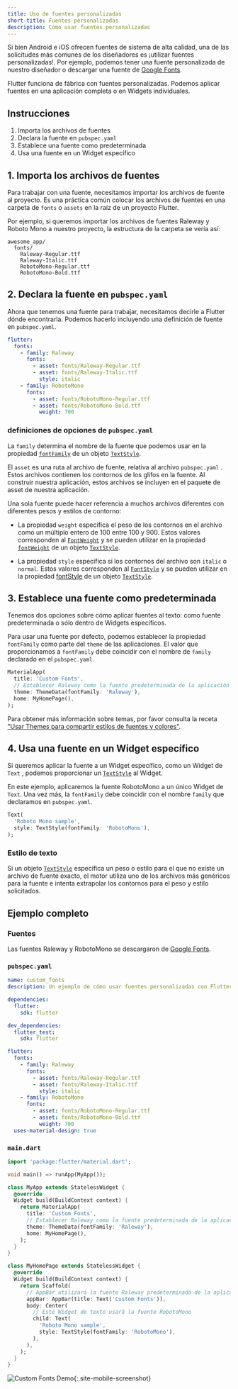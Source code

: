 ```yaml
---
title: Uso de fuentes personalizadas
short-title: Fuentes personalizadas
description: Cómo usar fuentes personalizadas
---
```


Si bien Android e iOS ofrecen fuentes de sistema de alta calidad, una de las solicitudes más comunes de los diseñadores es ¡utilizar fuentes personalizadas!. Por ejemplo, podemos tener una fuente personalizada de nuestro diseñador o descargar una fuente de 
[Google Fonts](https://fonts.google.com/).

Flutter funciona de fábrica con fuentes personalizadas. Podemos aplicar fuentes en una aplicación completa o en Widgets individuales. 

## Instrucciones

  1. Importa los archivos de fuentes
  2. Declara la fuente en `pubspec.yaml`
  3. Establece una fuente como predeterminada 
  4. Usa una fuente en un Widget específico
  
## 1. Importa los archivos de fuentes

Para trabajar con una fuente, necesitamos importar los archivos de fuente al proyecto. Es una práctica común colocar los archivos de fuentes en una carpeta de `fonts` o `assets` en la raíz de un proyecto Flutter. 

Por ejemplo, si queremos importar los archivos de fuentes Raleway y Roboto Mono a nuestro proyecto, la estructura de la carpeta se vería así:

```
awesome_app/
  fonts/
    Raleway-Regular.ttf
    Raleway-Italic.ttf
    RobotoMono-Regular.ttf
    RobotoMono-Bold.ttf
```

## 2. Declara la fuente en `pubspec.yaml`

Ahora que tenemos una fuente para trabajar, necesitamos decirle a Flutter dónde encontrarla. 
Podemos hacerlo incluyendo una definición de fuente en `pubspec.yaml`.

```yaml
flutter:
  fonts:
    - family: Raleway
      fonts:
        - asset: fonts/Raleway-Regular.ttf
        - asset: fonts/Raleway-Italic.ttf
          style: italic
    - family: RobotoMono
      fonts:
        - asset: fonts/RobotoMono-Regular.ttf
        - asset: fonts/RobotoMono-Bold.ttf
          weight: 700
```

### definiciones de opciones de `pubspec.yaml` 

La `family` determina el nombre de la fuente que podemos usar en la propiedad
[`fontFamily`](https://docs.flutter.io/flutter/painting/TextStyle/fontFamily.html)
de un objeto [`TextStyle`](https://docs.flutter.io/flutter/painting/TextStyle-class.html).

El `asset` es una ruta al archivo de fuente, relativa al archivo `pubspec.yaml` .
Estos archivos contienen los contornos de los glifos en la fuente. Al construir nuestra aplicación, estos archivos se incluyen en el paquete de asset de nuestra aplicación.

Una sola fuente puede hacer referencia a muchos archivos diferentes con diferentes pesos y estilos de contorno:

  * La propiedad `weight` especifica el peso de los contornos en el archivo como un múltiplo entero de 100 entre 100 y 900. Estos valores corresponden al 
    [`FontWeight`](https://docs.flutter.io/flutter/dart-ui/FontWeight-class.html)
    y se pueden utilizar en la propiedad  [`fontWeight`](https://docs.flutter.io/flutter/painting/TextStyle/fontWeight.html)
    de un objeto [`TextStyle`](https://docs.flutter.io/flutter/painting/TextStyle-class.html).

  * La propiedad `style` especifica si los contornos del archivo son `italic` o `normal`. Estos valores corresponden al 
    [`FontStyle`](https://docs.flutter.io/flutter/dart-ui/FontStyle-class.html)
    y se pueden utilizar en la propiedad [fontStyle](https://docs.flutter.io/flutter/painting/TextStyle/fontStyle.html)
    de un objeto [`TextStyle`](https://docs.flutter.io/flutter/painting/TextStyle-class.html).

## 3. Establece una fuente como predeterminada 

Tenemos dos opciones sobre cómo aplicar fuentes al texto: como fuente predeterminada o sólo dentro de Widgets específicos.

Para usar una fuente por defecto, podemos establecer la propiedad `fontFamily` como parte del 
 `theme` de las aplicaciones. El valor que proporcionamos a `fontFamily` debe coincidir con el nombre de `family` declarado en el `pubspec.yaml`. 

<!-- skip -->
```dart
MaterialApp(
  title: 'Custom Fonts',
  // Establecer Raleway como la fuente predeterminada de la aplicación
  theme: ThemeData(fontFamily: 'Raleway'),
  home: MyHomePage(),
);
```

Para obtener más información sobre temas, por favor consulta la receta ["Usar Themes para compartir estilos de fuentes y colores"](/docs/cookbook/design/themes/).

## 4. Usa una fuente en un Widget específico

Si queremos aplicar la fuente a un Widget específico, como un Widget de `Text` , 
podemos proporcionar un [`TextStyle`](https://docs.flutter.io/flutter/painting/TextStyle-class.html) al Widget.

En este ejemplo, aplicaremos la fuente RobotoMono a un único Widget de  `Text`. Una vez más, la `fontFamily` debe coincidir con el nombre `family` que declaramos en 
`pubspec.yaml`. 

<!-- skip -->
```dart
Text(
  'Roboto Mono sample',
  style: TextStyle(fontFamily: 'RobotoMono'),
);
```

### Estilo de texto

Si un objeto [`TextStyle`](https://docs.flutter.io/flutter/painting/TextStyle-class.html)
especifica un peso o estilo para el que no existe un archivo de fuente exacto, el motor utiliza uno de los archivos más genéricos para la fuente e intenta extrapolar los contornos para el peso y estilo solicitados.  

## Ejemplo completo

### Fuentes

Las fuentes Raleway y RobotoMono se descargaron de [Google Fonts](https://fonts.google.com/).

### `pubspec.yaml`

```yaml
name: custom_fonts
description: Un ejemplo de cómo usar fuentes personalizadas con Flutter

dependencies:
  flutter:
    sdk: flutter

dev_dependencies:
  flutter_test:
    sdk: flutter

flutter:
  fonts:
    - family: Raleway
      fonts:
        - asset: fonts/Raleway-Regular.ttf
        - asset: fonts/Raleway-Italic.ttf
          style: italic
    - family: RobotoMono
      fonts:
        - asset: fonts/RobotoMono-Regular.ttf
        - asset: fonts/RobotoMono-Bold.ttf
          weight: 700
  uses-material-design: true
```

### `main.dart`

```dart
import 'package:flutter/material.dart';

void main() => runApp(MyApp());

class MyApp extends StatelessWidget {
  @override
  Widget build(BuildContext context) {
    return MaterialApp(
      title: 'Custom Fonts',
      // Establecer Raleway como la fuente predeterminada de la aplicación
      theme: ThemeData(fontFamily: 'Raleway'),
      home: MyHomePage(),
    );
  }
}

class MyHomePage extends StatelessWidget {
  @override
  Widget build(BuildContext context) {
    return Scaffold(
      // AppBar utilizará la fuente Raleway predeterminada de la aplicación
      appBar: AppBar(title: Text('Custom Fonts')),
      body: Center(
        // Este Widget de texto usará la fuente RobotoMono
        child: Text(
          'Roboto Mono sample',
          style: TextStyle(fontFamily: 'RobotoMono'),
        ),
      ),
    );
  }
}
```

![Custom Fonts Demo](/images/cookbook/fonts.png){:.site-mobile-screenshot}
